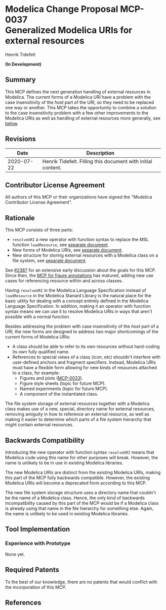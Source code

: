 # Modelica Change Proposal MCP-0037<br/>Generalized Modelica URIs for external resources
Henrik Tidefelt

**(In Development)**

## Summary
This MCP defines the next generation handling of external resources in Modelica.  The current forms of a Modelica URI have a problem with the case insensitivity of the _host_ part of the URI, so they need to be replaced one way or another.  This MCP takes the opportunity to combine a solution to the case insensitivity problem with a few other improvements to the Modelica URIs as well as handling of external resources more generally, see [below](#Rationale).

## Revisions
| Date | Description |
| --- | --- |
| 2020-07-22 | Henrik Tidefelt. Filling this document with initial content. |

## Contributor License Agreement
All authors of this MCP or their organizations have signed the "Modelica Contributor License Agreement".

## Rationale
This MCP consists of three parts:
- `resolveURI` a new operator with function syntax to replace the MSL function `loadResource`, see [separate document](resolve-uri.md).
- New forms of Modelica URIs, see [separate document](modelica-uris.md).
- New structure for storing external resources with a Modelica class on a file system, see [separate document](resource-directory.md).

See [#2387](https://github.com/modelica/ModelicaSpecification/pull/2387) for an extensive early discussion about the goals for this MCP.  Since then, the [MCP for figure annotations](https://github.com/modelica/ModelicaSpecification/pull/2482) has matured, adding new use cases for referencing resource within and across classes.

Having `resolveURI` in the Modelica Language Specification instead of `loadResource` in the Modelica Stanard Library is the natural place for the basic utility for dealing with a concept entirely defined in the Modelica Language Specification.  In addition, making it an operator with function syntax means we can use it to resolve Modelica URIs in ways that aren't possible with a normal function.

Besides addressing the problem with case insensitivity of the _host_ part of a URI, the new forms are designed to address two major shortcomings of the current forms of Modelica URIs:
- A class should be able to refer to its own resources without hard-coding its own fully qualified name.
- References to special views of a class (_icon_, etc) shouldn't interfere with user-defined anchors and fragment specifiers.  Instead, Modelica URIs must have a flexible form allowing for new kinds of resources attached to a class, for example:
  - Figures and plots ([MCP-0033](https://github.com/modelica/ModelicaSpecification/pull/2482)).
  - Figure style sheets (topic for future MCP).
  - Named experiments (topic for future MCP).
  - A component of the instantiated class.

The file system storage of external resources together with a Modelica class makes use of a new, special, directory name for external resources, removing amiguity in how to reference an external resource, as well as making it easier to determine which parts of a file system hierarchy that might contain external resources.

## Backwards Compatibility
Introducing the new operator with function syntax `resolveURI` means that Modelica code using this name for other purposes will break.  However, the name is unlikely to be in use in existing Modelica libraries.

The new Modelica URIs are distinct from the existing Modelica URIs, making this part of the MCP fully backwards compatible.  However, the existing Modelica URIs will become a deprecated form according to this MCP.

The new file system storage structure uses a directory name that couldn't be the name of a Modelica class.  Hence, the only kind of backwards incompatibility caused by this part of the MCP would be if a Modelica class is already using that name in the file hierarchy for something else.  Again, the name is unlikely to be used in existing Modelica libraries.

## Tool Implementation

### Experience with Prototype
None yet.

## Required Patents
To the best of our knowledge, there are no patents that would conflict with the incorporation of this MCP.

## References
